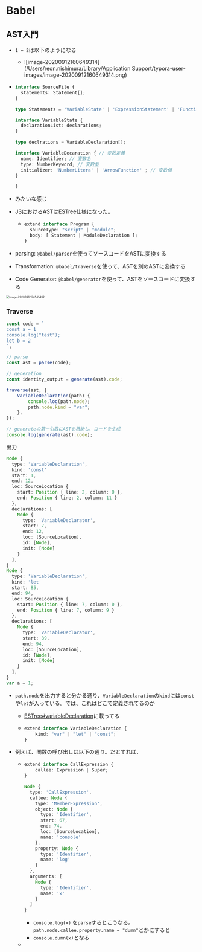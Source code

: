 # Babel

## AST入門

- `1 + 2`は以下のようになる
  - ![image-20200912160649314](/Users/reon.nishimura/Library/Application Support/typora-user-images/image-20200912160649314.png)

- ```typescript
  interface SourceFile {
  	statements: Statement[];  
  }
  
  type Statements = 'VariableState' | 'ExpressionStatement' | 'FunctionDeclaration' | ... | 'ReturnStatement';
  
  interface VariableState {
    declarationList: declarations;
  }
  
  type declrations = VariableDeclaration[];
  
  interface VariableDecaration { // 変数定義
    name: Identifier; // 変数名
    type: NumberKeyword; // 変数型
    initializer: 'NumberLitera' | 'ArrowFunction' ; // 変数値
  }
  
  }
  ```

- みたいな感じ



- JSにおけるASTはESTree仕様になった。

  - ```typescript
    extend interface Program {
      sourceType: "script" | "module";
      body: [ Statement | ModuleDeclaration ];
    }
    ```

- parsing: `@babel/parser`を使ってソースコードをASTに変換する
- Transformation: `@babel/traverse`を使って、ASTを別のASTに変換する
- Code Generator: `@babel/generator`を使って、ASTをソースコードに変換する

<img src="/Users/reon.nishimura/Library/Application Support/typora-user-images/image-20200912174545492.png" alt="image-20200912174545492" style="zoom:50%;" />

### Traverse

```typescript
const code = `
const a = 1
console.log("test");
let b = 2
`;

// parse
const ast = parse(code);

// generation
const identity_output = generate(ast).code;

traverse(ast, {
    VariableDeclaration(path) {
        console.log(path.node);
        path.node.kind = "var";
    },
});

// generateの第一引数にASTを格納し、コードを生成
console.log(generate(ast).code);
```

出力

```typescript
Node {
  type: 'VariableDeclaration',
  kind: 'const'    
  start: 1,
  end: 12,
  loc: SourceLocation {
    start: Position { line: 2, column: 0 },
    end: Position { line: 2, column: 11 }
  },
  declarations: [
    Node {
      type: 'VariableDeclarator',
      start: 7,
      end: 12,
      loc: [SourceLocation],
      id: [Node],
      init: [Node]
    }
  ],
}
Node {
  type: 'VariableDeclaration',
  kind: 'let'
  start: 85,
  end: 94,
  loc: SourceLocation {
    start: Position { line: 7, column: 0 },
    end: Position { line: 7, column: 9 }
  },
  declarations: [
    Node {
      type: 'VariableDeclarator',
      start: 89,
      end: 94,
      loc: [SourceLocation],
      id: [Node],
      init: [Node]
    }
  ],
}
var a = 1;
```

- `path.node`を出力すると分かる通り、`VariableDeclaration`の`kind`には`const`や`let`が入っている。では、これはどこで定義されてるのか

  - [ESTree#variableDeclaration](https://github.com/estree/estree/blob/master/es2015.md#variabledeclaration)に載ってる

  - ```typescript
    extend interface VariableDeclaration {
        kind: "var" | "let" | "const";
    }
    ```

    

- 例えば、関数の呼び出しは以下の通り。だとすれば、

  - ```typescript
    extend interface CallExpression {
        callee: Expression | Super;
    }
    
    Node {
      type: 'CallExpression',
      callee: Node {
        type: 'MemberExpression',
        object: Node {
          type: 'Identifier',
          start: 67,
          end: 74,
          loc: [SourceLocation],
          name: 'console'
        },
        property: Node {
          type: 'Identifier',
          name: 'log'
        }
      },
      arguments: [
        Node {
          type: 'Identifier',
          name: 'x'
        }
      ]
    }
    ```

    - `console.log(x)` を`parse`するとこうなる。`path.node.callee.property.name = "dumn"`とかにすると
    - `console.dumn(x)`となる

  -  

